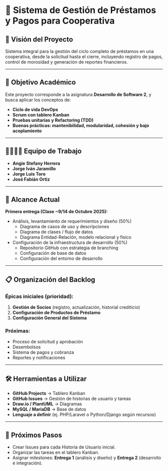 # 📌 Sistema de Gestión de Préstamos y Pagos para Cooperativa   

## 👀 Visión del Proyecto  
Sistema integral para la gestión del ciclo completo de préstamos en una cooperativa, desde la solicitud hasta el cierre, incluyendo registro de pagos, control de morosidad y generación de reportes financieros.  

---

## 🎯 Objetivo Académico  
Este proyecto corresponde a la asignatura **Desarrollo de Software 2**, y busca aplicar los conceptos de:  
- **Ciclo de vida DevOps**  
- **Scrum con tablero Kanban**  
- **Pruebas unitarias y Refactoring (TDD)**  
- **Buenas prácticas: mantenibilidad, modularidad, cohesión y bajo acoplamiento**  

---

## 👨‍👩‍👧‍👦 Equipo de Trabajo  
- **Angie Stefany Herrera**
- **Jorge Iván Jaramillo** 
- **Jorge Luis Toro**  
- **José Fabián Ortiz** 

---

## 📌 Alcance Actual  
**Primera entrega (Clase ~9/14 de Octubre 2025):**  
- Análisis, levantamiento de requerimientos y diseño (50%)  
  - Diagrama de casos de uso y descripciones  
  - Diagrama de clases / flujo de datos  
  - Diagrama Entidad-Relación, modelo relacional y físico  
- Configuración de la infraestructura de desarrollo (50%)  
  - Repositorio GitHub con estrategia de branching  
  - Configuración de base de datos  
  - Configuración del entorno de desarrollo  

---

## 📋 Organización del Backlog  
### Épicas iniciales (prioridad):  
1. **Gestión de Socios** (registro, actualización, historial crediticio)  
2. **Configuración de Productos de Préstamo**  
3. **Configuración General del Sistema**  

### Próximas:  
- Proceso de solicitud y aprobación  
- Desembolsos  
- Sistema de pagos y cobranza  
- Reportes y notificaciones  

---

## 🛠️ Herramientas a Utilizar  
- **GitHub Projects** → Tablero Kanban  
- **GitHub Issues** → Gestión de historias de usuario y tareas  
- **Draw.io / PlantUML** → Diagramas  
- **MySQL / MariaDB** → Base de datos  
- **Lenguaje a definir** (ej. PHP/Laravel o Python/Django según recursos)  

---

## 🚀 Próximos Pasos  
- Crear Issues para cada Historia de Usuario inicial.  
- Organizar las tareas en el tablero Kanban.  
- Asignar milestones: **Entrega 1** (análisis y diseño) y **Entrega 2** (desarrollo e integración).  
